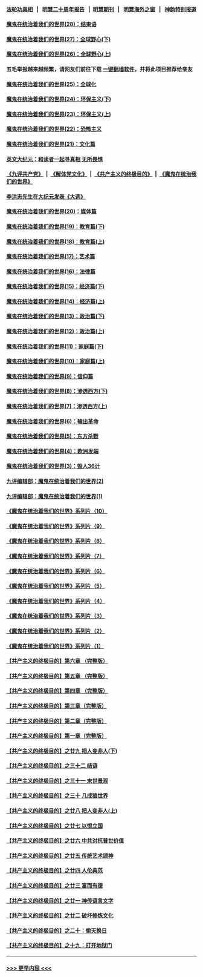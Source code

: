 #### [法轮功真相](https://github.com/gfw-breaker/truth/blob/master/README.md?t=0) &nbsp;&nbsp;|&nbsp;&nbsp; [明慧二十周年报告](https://github.com/gfw-breaker/mh-reports/blob/master/README.md?t=0) &nbsp;&nbsp;|&nbsp;&nbsp;[明慧期刊](https://github.com/gfw-breaker/mh-qikan) &nbsp;&nbsp;|&nbsp;&nbsp; [明慧海外之窗](https://github.com/gfw-breaker/mh-news/blob/master/README.md?t=0) &nbsp;&nbsp;|&nbsp;&nbsp; [神韵特别报道](https://github.com/gfw-breaker/mh-news/blob/master/shenyun.md?t=0)
#### [魔鬼在统治着我们的世界(28)：结束语](../pages/nsc422/n10936246.md?t=06221801) 
#### [魔鬼在统治着我们的世界(27)：全球野心(下)](../pages/nsc422/n10928319.md?t=06221801) 
#### [魔鬼在统治着我们的世界(26)：全球野心(上)](../pages/nsc422/n10900318.md?t=06221801) 
#### 五毛举报越来越频繁，请网友们前往下载 [一键翻墙软件](https://github.com/gfw-breaker/ssr-accounts)，并将此项目推荐给亲友
#### [魔鬼在统治着我们的世界(25)：全球化](../pages/nsc422/n10788205.md?t=06221801) 
#### [魔鬼在统治着我们的世界(24)：环保主义(下)](../pages/nsc422/n10695307.md?t=06221801) 
#### [魔鬼在统治着我们的世界(23)：环保主义(上)](../pages/nsc422/n10688613.md?t=06221801) 
#### [魔鬼在统治着我们的世界(22)：恐怖主义](../pages/nsc422/n10614727.md?t=06221801) 
#### [魔鬼在统治着我们的世界(21)：文化篇](../pages/nsc422/n10597706.md?t=06221801) 
#### [英文大纪元：和读者一起寻真相 无所畏惧](../pages/nsc422/n12542027.md?t=06221801) 
#### [《九评共产党》](https://github.com/begood0513/9ping.md/blob/master/README.md) &nbsp;|&nbsp; [《解体党文化》](../../../../jtdwh.md/blob/master/README.md)  &nbsp;|&nbsp; [《共产主义的终极目的》](../../../../gczydzjmd.md/blob/master/README.md) &nbsp;|&nbsp; [《魔鬼在统治我们的世界》](../../../../mgztzwmdsj.md/blob/master/README.md) 
#### [李洪志先生在大纪元发表《大选》](../pages/nsc422/n12534746.md?t=06221801) 
#### [魔鬼在统治着我们的世界(20)：媒体篇](../pages/nsc422/n10586579.md?t=06221801) 
#### [魔鬼在统治着我们的世界(19)：教育篇(下)](../pages/nsc422/n10564808.md?t=06221801) 
#### [魔鬼在统治着我们的世界(18)：教育篇(上)](../pages/nsc422/n10526970.md?t=06221801) 
#### [魔鬼在统治着我们的世界(17)：艺术篇](../pages/nsc422/n10499093.md?t=06221801) 
#### [魔鬼在统治着我们的世界(16)：法律篇](../pages/nsc422/n10485969.md?t=06221801) 
#### [魔鬼在统治着我们的世界(15)：经济篇(下)](../pages/nsc422/n10469975.md?t=06221801) 
#### [魔鬼在统治着我们的世界(14)：经济篇(上)](../pages/nsc422/n10457370.md?t=06221801) 
#### [魔鬼在统治着我们的世界(13)：政治篇(下)](../pages/nsc422/n10448270.md?t=06221801) 
#### [魔鬼在统治着我们的世界(12)：政治篇(上)](../pages/nsc422/n10444576.md?t=06221801) 
#### [魔鬼在统治着我们的世界(11)：家庭篇(下)](../pages/nsc422/n10440961.md?t=06221801) 
#### [魔鬼在统治着我们的世界(10)：家庭篇(上)](../pages/nsc422/n10435448.md?t=06221801) 
#### [魔鬼在统治着我们的世界(9)：信仰篇](../pages/nsc422/n10432159.md?t=06221801) 
#### [魔鬼在统治着我们的世界(8)：渗透西方(下)](../pages/nsc422/n10429603.md?t=06221801) 
#### [魔鬼在统治着我们的世界(7)：渗透西方(上)](../pages/nsc422/n10426013.md?t=06221801) 
#### [魔鬼在统治着我们的世界(6)：输出革命](../pages/nsc422/n10421536.md?t=06221801) 
#### [魔鬼在统治着我们的世界(5)：东方杀戮](../pages/nsc422/n10417707.md?t=06221801) 
#### [魔鬼在统治着我们的世界(4)：欧洲发端](../pages/nsc422/n10414890.md?t=06221801) 
#### [魔鬼在统治着我们的世界(3)：毁人36计](../pages/nsc422/n10411583.md?t=06221801) 
#### [九评编辑部：魔鬼在统治着我们的世界(2)](../pages/nsc422/n10410036.md?t=06221801) 
#### [九评编辑部：魔鬼在统治着我们的世界(1)](../pages/nsc422/n10406825.md?t=06221801) 
#### [《魔鬼在统治着我们的世界》系列片（10）](../pages/nsc422/n12292670.md?t=06221801) 
#### [《魔鬼在统治着我们的世界》系列片（9）](../pages/nsc422/n12290859.md?t=06221801) 
#### [《魔鬼在统治着我们的世界》系列片（8）](../pages/nsc422/n12287445.md?t=06221801) 
#### [《魔鬼在统治着我们的世界》系列片（7）](../pages/nsc422/n12283425.md?t=06221801) 
#### [《魔鬼在统治着我们的世界》系列片（6）](../pages/nsc422/n12282314.md?t=06221801) 
#### [《魔鬼在统治着我们的世界》系列片（5）](../pages/nsc422/n12281419.md?t=06221801) 
#### [《魔鬼在统治着我们的世界》系列片（4）](../pages/nsc422/n12274024.md?t=06221801) 
#### [《魔鬼在统治着我们的世界》系列片（3）](../pages/nsc422/n12271322.md?t=06221801) 
#### [《魔鬼在统治着我们的世界》系列片（2）](../pages/nsc422/n12269049.md?t=06221801) 
#### [《魔鬼在统治着我们的世界》系列片（1）](../pages/nsc422/n12267575.md?t=06221801) 
#### [【共产主义的终极目的】第六章 （完整版）](../pages/nsc422/n11428913.md?t=06221801) 
#### [【共产主义的终极目的】第五章 （完整版）](../pages/nsc422/n11428912.md?t=06221801) 
#### [【共产主义的终极目的】第四章 （完整版）](../pages/nsc422/n11428907.md?t=06221801) 
#### [【共产主义的终极目的】第三章（完整版）](../pages/nsc422/n11428848.md?t=06221801) 
#### [【共产主义的终极目的】第二章（完整版）](../pages/nsc422/n11428831.md?t=06221801) 
#### [【共产主义的终极目的】第一章（完整版）](../pages/nsc422/n11417651.md?t=06221801) 
#### [【共产主义的终极目的】之廿九 把人变非人(下)](../pages/nsc422/n11344140.md?t=06221801) 
#### [【共产主义的终极目的】之三十二 结语](../pages/nsc422/n11360535.md?t=06221801) 
#### [【共产主义的终极目的】之三十一 末世景观](../pages/nsc422/n11351129.md?t=06221801) 
#### [【共产主义的终极目的】之三十 几成狼世界](../pages/nsc422/n11348280.md?t=06221801) 
#### [【共产主义的终极目的】之廿八 把人变非人(上)](../pages/nsc422/n11340492.md?t=06221801) 
#### [【共产主义的终极目的】之廿七 以恨立国](../pages/nsc422/n11336944.md?t=06221801) 
#### [【共产主义的终极目的】之廿六 中共对抗普世价值](../pages/nsc422/n11324785.md?t=06221801) 
#### [【共产主义的终极目的】之廿五 传统艺术颂神](../pages/nsc422/n11296396.md?t=06221801) 
#### [【共产主义的终极目的】之廿四 人伦典范](../pages/nsc422/n11296397.md?t=06221801) 
#### [【共产主义的终极目的】之廿三 富而有德](../pages/nsc422/n11283598.md?t=06221801) 
#### [【共产主义的终极目的】之廿一 神传语言文字](../pages/nsc422/n11263265.md?t=06221801) 
#### [【共产主义的终极目的】之廿二 破坏修炼文化](../pages/nsc422/n11245728.md?t=06221801) 
#### [【共产主义的终极目的】之二十：偷天换日](../pages/nsc422/n11238846.md?t=06221801) 
#### [【共产主义的终极目的】之十九：打开地狱门](../pages/nsc422/n11206376.md?t=06221801) 

----
#### [ >>> 更早内容 <<< ](../indexes/nsc422-earlier.md)
